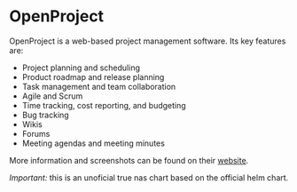 # OpenProject

OpenProject is a web-based project management software. Its key features are:

- Project planning and scheduling
- Product roadmap and release planning
- Task management and team collaboration
- Agile and Scrum
- Time tracking, cost reporting, and budgeting
- Bug tracking
- Wikis
- Forums
- Meeting agendas and meeting minutes

More information and screenshots can be found on their [website](https://www.openproject.org/).

*Important:* this is an unoficial true nas chart based on the official helm chart.
